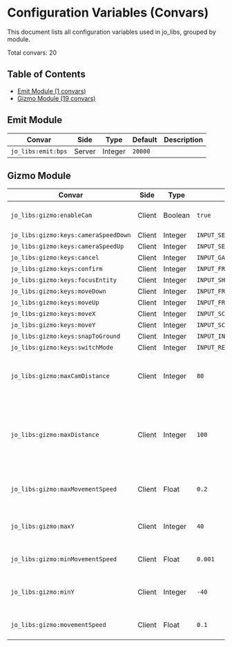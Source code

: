 # Configuration Variables (Convars)

This document lists all configuration variables used in jo_libs, grouped by module.

Total convars: 20

## Table of Contents
- [Emit Module (1 convars)](#emit-module)
- [Gizmo Module (19 convars)](#gizmo-module)

## Emit Module
| Convar | Side | Type | Default | Description |
|--------|------|------|---------|-------------|
| `jo_libs:emit:bps` | Server | Integer | `20000` |  |

## Gizmo Module
| Convar | Side | Type | Default | Description |
|--------|------|------|---------|-------------|
| `jo_libs:gizmo:enableCam` | Client | Boolean | `true` | Enable/Disable camera feature |
| `jo_libs:gizmo:keys:cameraSpeedDown` | Client | Integer | ``INPUT_SELECT_NEXT_WEAPON`` | Scroll UP |
| `jo_libs:gizmo:keys:cameraSpeedUp` | Client | Integer | ``INPUT_SELECT_PREV_WEAPON`` | Scroll UP |
| `jo_libs:gizmo:keys:cancel` | Client | Integer | ``INPUT_GAME_MENU_TAB_RIGHT_SECONDARY`` | X |
| `jo_libs:gizmo:keys:confirm` | Client | Integer | ``INPUT_FRONTEND_ACCEPT`` | ENTER |
| `jo_libs:gizmo:keys:focusEntity` | Client | Integer | ``INPUT_SHOP_SPECIAL`` | F |
| `jo_libs:gizmo:keys:moveDown` | Client | Integer | ``INPUT_FRONTEND_RUP`` | E |
| `jo_libs:gizmo:keys:moveUp` | Client | Integer | ``INPUT_FRONTEND_X`` | Q |
| `jo_libs:gizmo:keys:moveX` | Client | Integer | ``INPUT_SCRIPTED_FLY_LR`` | W_S |
| `jo_libs:gizmo:keys:moveY` | Client | Integer | ``INPUT_SCRIPTED_FLY_UD`` | A-D |
| `jo_libs:gizmo:keys:snapToGround` | Client | Integer | ``INPUT_INTERACT_OPTION1`` | G |
| `jo_libs:gizmo:keys:switchMode` | Client | Integer | ``INPUT_RELOAD`` | R |
| `jo_libs:gizmo:maxCamDistance` | Client | Integer | `80` | Max distance the camera can be moved from the player |
| `jo_libs:gizmo:maxDistance` | Client | Integer | `100` | Max disatnce the gizmo can be moved from the starting position (set to false to disable) |
| `jo_libs:gizmo:maxMovementSpeed` | Client | Float | `0.2` | Max movement speed for camera |
| `jo_libs:gizmo:maxY` | Client | Integer | `40` | Max Y value starting position for camera |
| `jo_libs:gizmo:minMovementSpeed` | Client | Float | `0.001` | min movement speed for camera |
| `jo_libs:gizmo:minY` | Client | Integer | `-40` | Min Y value from starting position for camera |
| `jo_libs:gizmo:movementSpeed` | Client | Float | `0.1` | Movement speed for camera |
